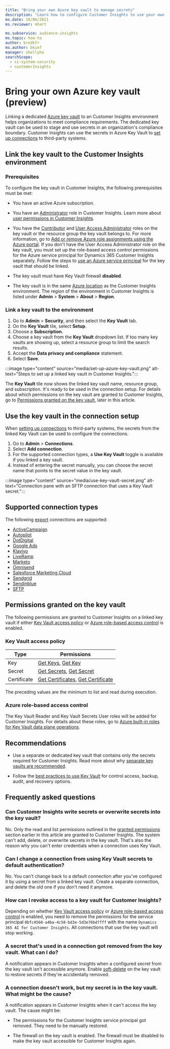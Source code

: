 ```yaml
---
title: "Bring your own Azure key vault to manage secrets"
description: "Learn how to configure Customer Insights to use your own Azure key vault."
ms.date: 10/06/2021
ms.reviewer: mhart

ms.subservice: audience-insights
ms.topic: how-to
author: brndkfr
ms.author: bkief
manager: shellyha
searchScope: 
  - ci-system-security
  - customerInsights
---
```


# Bring your own Azure key vault (preview)

Linking a dedicated [Azure key vault](/azure/key-vault/general/basic-concepts) to an Customer Insights environment helps organizations to meet compliance requirements.
The dedicated key vault can be used to stage and use secrets in an organization's compliance boundary. Customer Insights can use the secrets in Azure Key Vault to [set up connections](connections.md) to third-party systems.

## Link the key vault to the Customer Insights environment

### Prerequisites

To configure the key vault in Customer Insights, the following prerequisites must be met:

- You have an active Azure subscription.

- You have an [Administrator](permissions.md#admin) role in Customer Insights. Learn more about [user permissions in Customer Insights](permissions.md#assign-roles-and-permissions).

- You have the [Contributor](/azure/role-based-access-control/built-in-roles#contributor) and [User Access Administrator](/azure/role-based-access-control/built-in-roles#user-access-administrator) roles on the key vault or the resource group the key vault belongs to. For more information, go to [Add or remove Azure role assignments using the Azure portal](/azure/role-based-access-control/role-assignments-portal). If you don't have the User Access Administrator role on the key vault, you must set up the role-based access control permissions for the Azure service principal for Dynamics 365 Customer Insights separately. Follow the steps to [use an Azure service principal](connect-service-principal.md) for the key vault that should be linked.

- The key vault must have Key Vault firewall **disabled**.

- The key vault is in the same [Azure location](https://azure.microsoft.com/global-infrastructure/geographies/#overview) as the Customer Insights environment. The region of the environment in Customer Insights is listed under **Admin** > **System** > **About** > **Region**.

### Link a key vault to the environment

1. Go to **Admin** > **Security**, and then select the **Key Vault** tab.
1. On the **Key Vault** tile, select **Setup**.
1. Choose a **Subscription**.
1. Choose a key vault from the **Key Vault** dropdown list. If too many key vaults are showing up, select a resource group to limit the search results.
1. Accept the **Data privacy and compliance** statement.
1. Select **Save**.

:::image type="content" source="media/set-up-azure-key-vault.png" alt-text="Steps to set up a linked key vault in Customer Insights.":::

The **Key Vault** tile now shows the linked key vault name, resource group, and subscription. It's ready to be used in the connection setup.
For details about which permissions on the key vault are granted to Customer Insights, go to [Permissions granted on the key vault](#permissions-granted-on-the-key-vault), later in this article.

## Use the key vault in the connection setup

When [setting up connections](connections.md) to third-party systems, the secrets from the linked Key Vault can be used to configure the connections.

1. Go to **Admin** > **Connections**.
1. Select **Add connection**.
1. For the supported connection types, a **Use Key Vault** toggle is available if you linked a key vault.
1. Instead of entering the secret manually, you can choose the secret name that points to the secret value in the key vault.

:::image type="content" source="media/use-key-vault-secret.png" alt-text="Connection pane with an SFTP connection that uses a Key Vault secret.":::

## Supported connection types

The following [export](export-destinations.md) connections are supported:

* [ActiveCampaign](export-active-campaign.md)
* [Autopilot](export-autopilot.md)
* [DotDigital](export-dotdigital.md)
* [Google Ads](export-google-ads.md)
* [Klaviyo](export-klaviyo.md)
* [LiveRamp](export-liveramp.md)
* [Marketo](export-marketo.md)
* [Omnisend](export-omnisend.md)
* [Salesforce Marketing Cloud](export-salesforce.md)
* [Sendgrid](export-sendgrid.md)
* [Sendinblue](export-sendinblue.md)
* [SFTP](export-sftp.md)

## Permissions granted on the key vault

The following permissions are granted to Customer Insights on a linked key vault if either [Key Vault access policy](/azure/key-vault/general/assign-access-policy?tabs=azure-portal) or [Azure role-based access control](/azure/key-vault/general/rbac-guide?tabs=azure-cli) is enabled.

### Key Vault access policy

| Type        | Permissions          |
| ----------- | -------------------- |
| Key         | [Get Keys](/rest/api/keyvault/get-keys), [Get Key](/rest/api/keyvault/get-key)                                 |
| Secret      | [Get Secrets](/rest/api/keyvault/get-secrets), [Get Secret](/rest/api/keyvault/get-secret)                     |
| Certificate | [Get Certificates](/rest/api/keyvault/get-certificates), [Get Certificate](/rest/api/keyvault/get-certificate) |

The preceding values are the minimum to list and read during execution.

### Azure role-based access control

The Key Vault Reader and Key Vault Secrets User roles will be added for Customer Insights. For details about these roles, go to [Azure built-in roles for Key Vault data plane operations](/azure/key-vault/general/rbac-guide?tabs=azure-cli).

## Recommendations

- Use a separate or dedicated key vault that contains only the secrets required for Customer Insights. Read more about why [separate key vaults are recommended](/azure/key-vault/general/best-practices#why-we-recommend-separate-key-vaults).

- Follow the [best practices to use Key Vault](/azure/key-vault/general/best-practices#turn-on-logging) for control access, backup, audit, and recovery options.

## Frequently asked questions

### Can Customer Insights write secrets or overwrite secrets into the key vault?

No. Only the read and list permissions outlined in the [granted permissions](#permissions-granted-on-the-key-vault) section earlier in this article are granted to Customer Insights. The system can't add, delete, or overwrite secrets in the key vault. That's also the reason why you can't enter credentials when a connection uses Key Vault.

### Can I change a connection from using Key Vault secrets to default authentication?

No. You can't change back to a default connection after you've configured it by using a secret from a linked key vault. Create a separate connection, and delete the old one if you don't need it anymore.

### How can I revoke access to a key vault for Customer Insights?

Depending on whether [Key Vault access policy](/azure/key-vault/general/assign-access-policy?tabs=azure-portal) or [Azure role-based access control](/azure/key-vault/general/rbac-guide?tabs=azure-cli) is enabled, you need to remove the permissions for the service principal `0bfc4568-a4ba-4c58-bd3e-5d3e76bd7fff` with the name `Dynamics 365 AI for Customer Insights`. All connections that use the key vault will stop working.

### A secret that's used in a connection got removed from the key vault. What can I do?

A notification appears in Customer Insights when a configured secret from the key vault isn't accessible anymore. Enable [soft-delete](/azure/key-vault/general/soft-delete-overview) on the key vault to restore secrets if they're accidentally removed.

### A connection doesn't work, but my secret is in the key vault. What might be the cause?

A notification appears in Customer Insights when it can't access the key vault. The cause might be:

- The permissions for the Customer Insights service principal got removed. They need to be manually restored.

- The firewall on the key vault is enabled. The firewall must be disabled to make the key vault accessible for Customer Insights again.
